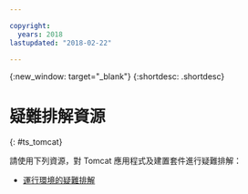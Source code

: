 ```yaml
---

copyright:
  years: 2018
lastupdated: "2018-02-22"

---
```


{:new_window: target="_blank"}
{:shortdesc: .shortdesc}

# 疑難排解資源
{: #ts_tomcat}

請使用下列資源，對 Tomcat 應用程式及建置套件進行疑難排解：

* [運行環境的疑難排解](../common/ts_runtimes.html#runtimes)
